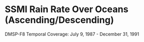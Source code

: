 # SSMI Rain Rate Over Oceans (Ascending/Descending)
DMSP-F8 Temporal Coverage: July 9, 1987 - December 31, 1991
